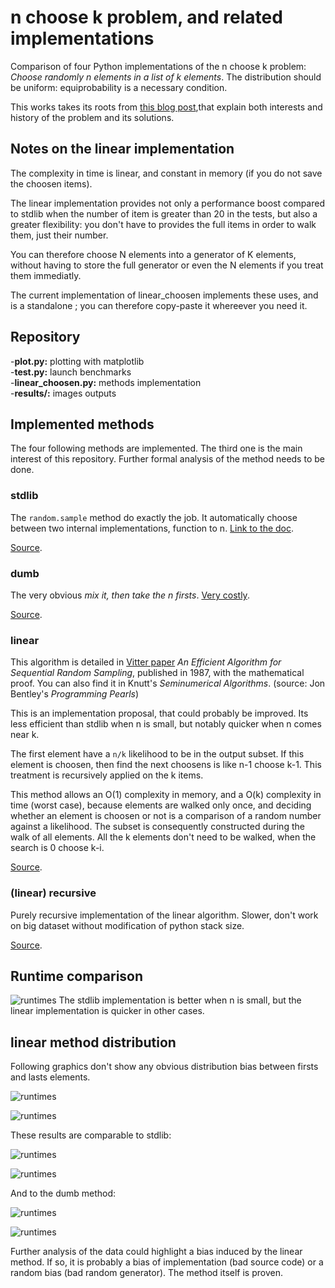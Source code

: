 # n choose k problem, and related implementations
Comparison of four Python implementations of the n choose k problem: *Choose randomly n elements in a list of k elements*.
The distribution should be uniform: equiprobability is a necessary condition.

This works takes its roots from [this blog post](https://getkerf.wordpress.com/2016/03/30/the-best-algorithm-no-one-knows-about/),that explain both interests and history of the problem and its solutions.

## Notes on the linear implementation
The complexity in time is linear, and constant in memory (if you do not save the choosen items).

The linear implementation provides not only a performance boost compared to stdlib when the number of item is greater than 20 in the tests, but also a greater flexibility: you don't have to provides the full items in order to walk them, just their number.

You can therefore choose N elements into a generator of K elements, without having to store the full generator
or even the N elements if you treat them immediatly.

The current implementation of linear_choosen implements these uses, and is a standalone ;
you can therefore copy-paste it whereever you need it.



## Repository
-**plot.py:** plotting with matplotlib  
-**test.py:** launch benchmarks  
-**linear_choosen.py:** methods implementation  
-**results/:** images outputs  

## Implemented methods
The four following methods are implemented. The third one is the main interest of this repository.
Further formal analysis of the method needs to be done.

### stdlib
The `random.sample` method do exactly the job. It automatically choose between two internal implementations,
function to n. [Link to the doc](https://hg.python.org/cpython/file/3.5/Lib/random.py#l280).

[Source](https://github.com/Aluriak/linear_choosens/blob/master/linear_choosens.py#L11).


### dumb
The very obvious *mix it, then take the n firsts*.
[Very costly](https://github.com/Aluriak/linear_choosens#runtime-comparison).

[Source](https://github.com/Aluriak/linear_choosens/blob/master/linear_choosens.py#L16).


### linear
This algorithm is detailed in [Vitter paper](http://www.ittc.ku.edu/~jsv/Papers/Vit87.RandomSampling.pdf)
*An Efficient Algorithm for Sequential Random Sampling*,
published in 1987, with the mathematical proof.
You can also find it in Knutt's *Seminumerical Algorithms*.
(source: Jon Bentley's *Programming Pearls*)

This is an implementation proposal, that could probably be improved.
Its less efficient than stdlib when n is small, but notably quicker when n comes near k.

The first element have a `n/k` likelihood to be in the output subset.
If this element is choosen, then find the next choosens is like n-1 choose k-1.
This treatment is recursively applied on the k items.

This method allows an O(1) complexity in memory, and a O(k) complexity in time (worst case),
because elements are walked only once, and deciding whether an element is choosen or not
is a comparison of a random number against a likelihood.
The subset is consequently constructed during the walk of all elements.
All the k elements don't need to be walked, when the search is 0 choose k-i.

[Source](https://github.com/Aluriak/linear_choosens/blob/master/linear_choosens.py#L31).


### (linear) recursive
Purely recursive implementation of the linear algorithm.
Slower, don't work on big dataset without modification of python stack size.

[Source](https://github.com/Aluriak/linear_choosens/blob/master/linear_choosens.py#L65).


## Runtime comparison
![runtimes](results/runtime_100.png)
The stdlib implementation is better when n is small, but the linear implementation
is quicker in other cases.


## linear method distribution
Following graphics don't show any obvious distribution bias between firsts and lasts elements.

![runtimes](./results/benchmark_l_100_1000_100.png)

![runtimes](./results/benchmark_l_900_1000_100.png)

These results are comparable to stdlib:

![runtimes](./results/benchmark_s_100_1000_100.png)

![runtimes](./results/benchmark_s_900_1000_100.png)

And to the dumb method:

![runtimes](./results/benchmark_d_100_1000_100.png)

![runtimes](./results/benchmark_d_900_1000_100.png)


Further analysis of the data could highlight a bias induced by the linear method.
If so, it is probably a bias of implementation (bad source code) or a random bias (bad random generator).
The method itself is proven.
